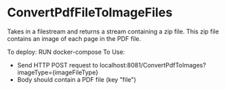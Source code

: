 # ConvertPdfFileToImageFiles
Takes in a filestream and returns a stream containing a zip file.
This zip file contains an image of each page in the PDF file.

To deploy: RUN docker-compose
To Use: 
 - Send HTTP POST request to localhost:8081/ConvertPdfToImages?imageType={imageFileType}
 - Body should contain a PDF file (key "file")

